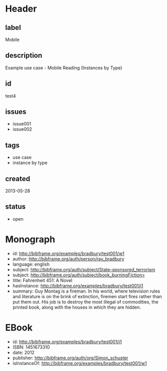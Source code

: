 # Header

## label

Mobile

## description

Example use case - Mobile Reading (Instances by Type)

## id

test4

## issues

* issue001
* issue002

## tags

* use case
* instance by type

## created

2013-05-28

## status

* open

# Monograph

* id: http://bibframe.org/examples/bradbury/test001/w1
* author: <http://bibframe.org/auth/person/ray_bradbury>
* language: english
* subject: <http://bibframe.org/auth/subject/State-sponsored_terrorism>
* subject: http://bibframe.org/auth/subject/book_burningFiction>
* title: Fahrenheit 451: A Novel
* hasInstance: http://bibframe.org/examples/bradbury/test001/i1
* summary: Guy Montag is a fireman. In his world, where television rules and literature is on the brink of extinction, firemen start fires rather than put them out. His job is to destroy the most illegal of commodities, the printed book, along with the houses in which they are hidden. 


# EBook

* id: http://bibframe.org/examples/bradbury/test001/i1
* ISBN: 1451673310
* date: 2012
* publisher: http://bibframe.org/auth/org/Simon_schuster
* isInstanceOf: http://bibframe.org/examples/bradbury/test001/w1

